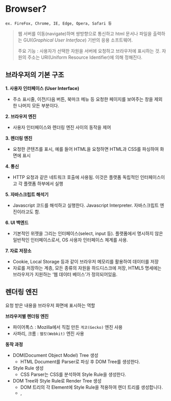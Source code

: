 # Browser?
```
ex. FireFox, Chrome, IE, Edge, Opera, Safari 등
```
> 웹 서버를 이동(navigate)하며 쌍방향으로 통신하고 html 문서나 파일을 출력하는 GUI(*Graphical User Interface*) 기반의 응용 소프트웨어.
> 
> 주요 기능 : 사용자가 선택한 자원을 서버에 요청하고 브라우저에 표시하는 것. 자원의 주소는 URI(Uniform Resource Identifier)에 의해 정해진다.

## 브라우저의 기본 구조
__1. 사용자 인터페이스 (User Interface)__
- 주소 표시줄, 이전/다음 버튼, 북마크 메뉴 등 요청한 페이지를 보여주는 창을 제외한 나머지 모든 부분이다.

__2. 브라우저 엔진__
- 사용자 인터페이스와 렌더링 엔진 사이의 동작을 제어

__3. 렌더링 엔진__
- 요청한 콘텐츠를 표시, 예를 들어 HTML을 요청하면 HTML과 CSS를 파싱하여 화면에 표시

__4. 통신__
- HTTP 요청과 같은 네트워크 호출에 사용됨. 이것은 플랫폼 독립적인 인터페이스이고 각 플랫폼 하부에서 실행

__5. 자바스크립트 해석기__
- Javascript 코드를 해석하고 실행한다. Javascript Interpreter. 자바스크립트 엔진이라고도 함.

__6. UI 백엔드__
- 기본적인 위젯을 그리는 인터페이스(select, input 등). 플랫폼에서 명시하지 않은 일반적인 인터페이스로서, OS 사용자 인터페이스 체계를 사용.

__7. 자료 저장소__
- Cookie, Local Storage 등과 같이 브라우저 메모리를 활용하여 데이터를 저장
- 자료를 저장하는 계층, 모든 종류의 자원을 하드디스크에 저장, HTML5 명세에는 브라우저가 지원하는 ‘웹 데이터 베이스’가 정의되어있음.

## 렌더링 엔진
요청 받은 내용을 브라우저 화면에 표시하는 역할

__브라우저별 렌더링 엔진__
- 파이어폭스 : Mozilla에서 직접 만든 `게코(Gecko)` 엔진 사용
- 사파리, 크롬 : `웹킷(Webkit)` 엔진 사용

__동작 과정__
- DOM(Document Object Model) Tree 생성
   - HTML Document를 Parser로 파싱 후 DOM Tree를 생성한다.
- Style Rule 생성   
   - CSS Parser는 CSS를 분석하여 Style Rule을 생성한다.
- DOM Tree와 Style Rule로 Render Tree 생성
   - DOM 트리의 각 Element에 Style Rule을 적용하여 렌더 트리를 생성합니다. 
   - <head>, <title>, <script>는 표시되지 않는 노드이므로 렌더 트리에 미포함 
   - display: none 또한 렌더 트리에 미포함
   - visibility: hidden이 적용된 노드는 눈에 안보일 뿐 렌더트리에 포함
- Render Tree를 배치    
   - 생성된 렌더 트리에서 위치나 크기 정보를 계산하여 생성한다.
   - 상대 값은 본 과정에서 절대 값으로 변환되어 표현됨
- Render Tree 그리기
   - 렌더트리를 순회하면서 화면에 노드를 노출한다.
## 파싱과 DOM 트리 구축
__Parsing__
  
- 문서 파싱 : 브라우저가 코드를 이해하고 사용할 수 있는 구조로 변환하는 것을 의미
- 파싱 결과 : 문서 구조를 나타내는 노드 트리. 파싱 트리(Parsing Tree) 또는 문법 트리(Syntax Tree)

**문법**

- 문서에 작성된 언어 또는 형식의 규칙을 따른다. 문맥 자유 문법. 기계적 파싱이 불가능
- 구문은 보통 BNF라고 부르는 형식에 따라 정의.

### 파서-어휘 분석기 조합

**어휘 분석**

- 자료를 토큰으로 분해하는 과정. 토큰은 유효하게 구성된 단위의 집합체, 용어집. 사전에 등장하는 모든 단어에 해당.

**구문 분석**

- 언어의 구문 규칙을 적용하는 과정

**파서**

- 자료를 유효한 토큰으로 분해하는 어휘 분석기가 있고 언어 구문 규칙에 다라 문서 주고를 분석함으로써 파싱 트리를 생성하는 파서가 있다. 어휘 분석기는 공백과 줄 바꿈 같은 의미 없는 문자를 제거한다.
- 파싱 과정은 반복된다. 파서는 보통 어휘 분석기로부터 새 토큰을 받아서 구문 규칙과 일치하는지 본다. 규칙에 맞으면 토큰에 해당하는 노드각 파싱 트리에 추가되고 파서는 또 다른 토큰을 요청한다.
- 규칙에 맞지 않으면 파서는 토큰을 내부적으로 저장하고 일치하는 규칙이 발생할 때까지 요청한다. 맞는 규칙이 없는 경우 예외로 처리하는데, 이건 문서가 유효하지 않고 구문 오류를 포함하고 있다는 의미.
- 하향식 파서와 상향식 파서가 있다. 하향식 파서는 구문의 상위 구조로부터 일치하는 부분을 찾기 시작하는데 반해 상향식 파서는 낮은 수준에서 점차 높은 수준으로 찾는다.
- 상향식 파서는 입력값이 규칙에 맞을 때가지 찾아서 맞는 입력 값을 규칙으로 바꾸는데 이 과정은 입력값의 끝까지 진행됨.

**변환**

- 파서 트리는 최종 결과물이 아님. 파싱은 보통 문서를 다른 양식으로 변환하는데 컴파일이 하나의 예가 된다. 소스 코드를 기계 코드로 만드는 컴파일러는 파싱 트리 생성 후 이를 기계 코드 문서로 변환힌다.

**파서 자동 생성**

- 파서를 생성해줄 수 있는 도구. 파서 생성기. 언어에 어휘나 구문 규칙 같은 문법을 부여하면 동작하는 파서를 만들어줌.
- 웹킷은 어휘 생성을 위한 플렉스(Flex)와 파서 생성을 위한 Bison(바이슨)을 사용

### HTML 파서

- HTML 파서는 HTML 마크업을 파싱 트리로 변환한다.
- HTML의 어휘와 문법은 W3C에 의해 명세로 정의. 문맥 자유 문법이 아님.
- HTML에는 모든 전통적인 파서를 적용할 수 없다. 파싱은 CSS와 자바스크립트를 파싱하는 데에 사용된다. 

정리하자면 HTML은 파싱하기 어렵고 전통적인 구문 분석이 불가능하기 때문에 문맥 자유 문법이 아니라는 것

1. 언어의 너그러운 속성.
2. 잘 알려져 있는 HTML 오류에 대한 브라우저의 관용.
3. 변경에 의한 재파싱. 일반적으로 소스는 파싱하는 동안 변하지 않지만 HTML에서 document.write을 포함하고 있는 스크립트 태그는 토큰을 추가할 수 있기 때문에 실제로는 입력 과정에서 파싱이 수정된다.

### DOM Document Object Model

- 파싱 트리는 DOM 요소와 속성 노드의 트리로서 출력 트리가 된다. DOM은 문서 객체 모델의 준말. 
  - 이것은 HTML 문서의 객체 표현이고 외부를 향하는 자바스크립트와 같은 HTML요소의 연결 지점이다.
- 트리의 최상위 객체는 문서임.
- DOM은 마크업과 1:1의 관계를 맺는다.
- 트리가 DOM 노드를 포함한다고 말하는 건 DOM 접점의 하나를 실행하는 요소를 구성한다는 의미.  
  
```
브라우저 렌더링 엔진, HTML 파싱, CSS 파싱, DOM 노드 트리, 렌더 트리, CSS 우선순위, repaint, reflow, trigger
간결하게 정리해서 업데이트 에정
```
  
## 참고 
[브라우저는 어떻게 동작하는가?](https://d2.naver.com/helloworld/59361)
